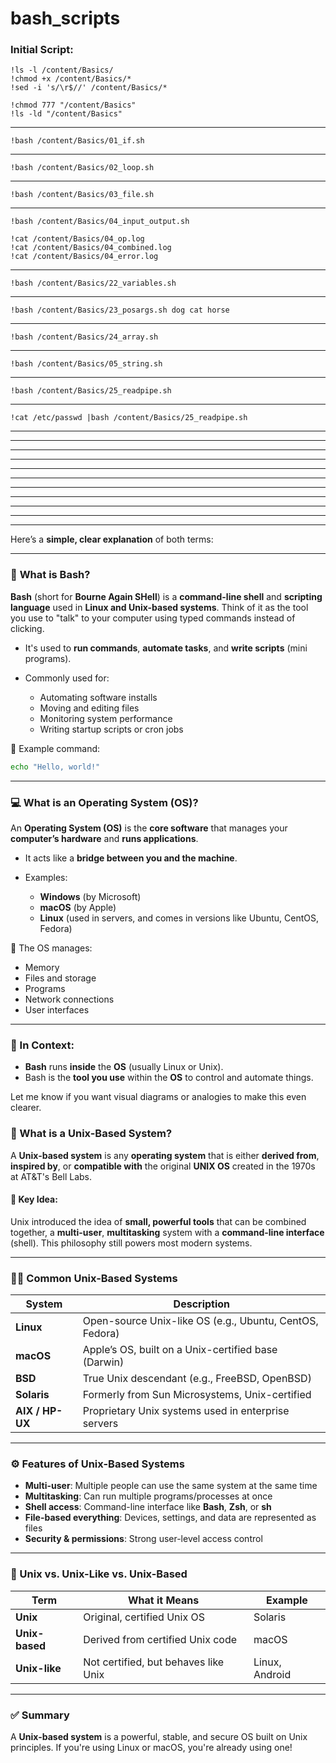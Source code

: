 # bash_scripts

### Initial Script:
```
!ls -l /content/Basics/
!chmod +x /content/Basics/*
!sed -i 's/\r$//' /content/Basics/*

!chmod 777 "/content/Basics"
!ls -ld "/content/Basics"
```
---------------------------------
```
!bash /content/Basics/01_if.sh
```
---------------------------------
```
!bash /content/Basics/02_loop.sh
```
---------------------------------
```
!bash /content/Basics/03_file.sh
```
---------------------------------
```
!bash /content/Basics/04_input_output.sh

!cat /content/Basics/04_op.log
!cat /content/Basics/04_combined.log
!cat /content/Basics/04_error.log
```
---------------------------------
```
!bash /content/Basics/22_variables.sh
```
---------------------------------
```
!bash /content/Basics/23_posargs.sh dog cat horse
```
---------------------------------
```
!bash /content/Basics/24_array.sh
```
---------------------------------
```
!bash /content/Basics/05_string.sh
```
---------------------------------
```
!bash /content/Basics/25_readpipe.sh
```
---------------------------------
```
!cat /etc/passwd |bash /content/Basics/25_readpipe.sh
```
---------------------------------
---------------------------------
---------------------------------
---------------------------------
---------------------------------
---------------------------------
---------------------------------
---------------------------------
---------------------------------
---------------------------------
---------------------------------

Here’s a **simple, clear explanation** of both terms:

---

### 🐚 **What is Bash?**

**Bash** (short for **Bourne Again SHell**) is a **command-line shell** and **scripting language** used in **Linux and Unix-based systems**.
Think of it as the tool you use to "talk" to your computer using typed commands instead of clicking.

* It's used to **run commands**, **automate tasks**, and **write scripts** (mini programs).
* Commonly used for:

  * Automating software installs
  * Moving and editing files
  * Monitoring system performance
  * Writing startup scripts or cron jobs

📁 Example command:

```bash
echo "Hello, world!"
```

---

### 💻 **What is an Operating System (OS)?**

An **Operating System (OS)** is the **core software** that manages your **computer’s hardware** and **runs applications**.

* It acts like a **bridge between you and the machine**.
* Examples:

  * **Windows** (by Microsoft)
  * **macOS** (by Apple)
  * **Linux** (used in servers, and comes in versions like Ubuntu, CentOS, Fedora)

🧠 The OS manages:

* Memory
* Files and storage
* Programs
* Network connections
* User interfaces

---

### 🔗 In Context:

* **Bash** runs **inside** the **OS** (usually Linux or Unix).
* Bash is the **tool you use** within the **OS** to control and automate things.

Let me know if you want visual diagrams or analogies to make this even clearer.

### 🧱 What is a Unix-Based System?

A **Unix-based system** is any **operating system** that is either **derived from**, **inspired by**, or **compatible with** the original **UNIX OS** created in the 1970s at AT\&T's Bell Labs.

#### 🔑 Key Idea:

Unix introduced the idea of **small, powerful tools** that can be combined together, a **multi-user**, **multitasking** system with a **command-line interface** (shell). This philosophy still powers most modern systems.

---

### 🧑‍💻 Common Unix-Based Systems

| System          | Description                                             |
| --------------- | ------------------------------------------------------- |
| **Linux**       | Open-source Unix-like OS (e.g., Ubuntu, CentOS, Fedora) |
| **macOS**       | Apple’s OS, built on a Unix-certified base (Darwin)     |
| **BSD**         | True Unix descendant (e.g., FreeBSD, OpenBSD)           |
| **Solaris**     | Formerly from Sun Microsystems, Unix-certified          |
| **AIX / HP-UX** | Proprietary Unix systems used in enterprise servers     |

---

### ⚙️ Features of Unix-Based Systems

* **Multi-user**: Multiple people can use the same system at the same time
* **Multitasking**: Can run multiple programs/processes at once
* **Shell access**: Command-line interface like **Bash**, **Zsh**, or **sh**
* **File-based everything**: Devices, settings, and data are represented as files
* **Security & permissions**: Strong user-level access control

---

### 🧩 Unix vs. Unix-Like vs. Unix-Based

| Term           | What it Means                        | Example        |
| -------------- | ------------------------------------ | -------------- |
| **Unix**       | Original, certified Unix OS          | Solaris        |
| **Unix-based** | Derived from certified Unix code     | macOS          |
| **Unix-like**  | Not certified, but behaves like Unix | Linux, Android |

---

### ✅ Summary

A **Unix-based system** is a powerful, stable, and secure OS built on Unix principles. 
If you're using Linux or macOS, you're already using one!
